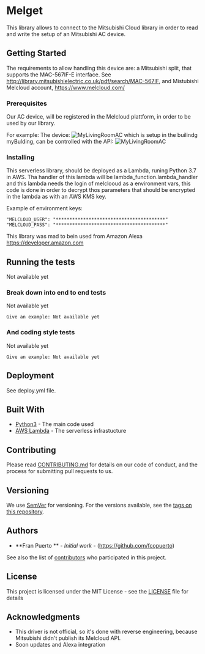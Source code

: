 # Melget 

This library allows to connect to the Mitsubishi Cloud library in order to read and write the setup of an 
Mitsubishi AC device. 

## Getting Started

The requirements to allow handling this device are: a Mitsubishi split, that supports the MAC-567IF-E interface.
See http://library.mitsubishielectric.co.uk/pdf/search/MAC-567IF, and Mistubishi Melcloud account, https://www.melcloud.com/ 

### Prerequisites

Our AC device, will be registered in the Melcloud plattform, in order to be used by our library.

For example:
The device:
![MyLivingRoomAC](https://fcopuerto.github.io/docs/melget/MyLivingRoom.png) which is setup in the builindg myBulding, can be controlled with the API:
![MyLivingRoomAC](https://fcopuerto.github.io/docs/melget/MyLivingRoomAC_Details.png)


### Installing

This serverless library, should be deployed as a Lambda, runing Python 3.7 in AWS. 
Tha handler of this lambda will be lambda_function.lambda_handler and this lambda needs the login of melclooud as
a environment vars, this code is done in order to decrypt thos parameters that should be encrypted in the lambda as with an AWS KMS key.

Example of environment keys:
```
"MELCLOUD_USER": "****************************************"
"MELCLOUD_PASS": "****************************************"
```

This library was mad to bein used from Amazon Alexa https://developer.amazon.com

## Running the tests

Not available yet

### Break down into end to end tests

Not available yet

```
Give an example: Not available yet
```

### And coding style tests

Not available yet

```
Give an example: Not available yet
```

## Deployment

See deploy.yml file.

## Built With

* [Python3](https://docs.python.org/release/3.7.3/) - The main code used
* [AWS Lambda](https://aws.amazon.com/es/lambda/) - The serverless infrastucture


## Contributing

Please read [CONTRIBUTING.md](https://fcopuerto.github.com/) for details on our code of conduct, and the process for submitting pull requests to us.

## Versioning

We use [SemVer](http://semver.org/) for versioning. For the versions available, see the [tags on this repository](https://github.com/your/project/tags). 

## Authors

* **Fran Puerto ** - *Initial work* - (https://github.com/fcopuerto)

See also the list of [contributors](https://github.com/fcopuerto/melget/contributors) who participated in this project.

## License

This project is licensed under the MIT License - see the [LICENSE](LICENSE) file for details

## Acknowledgments

* This driver is not official, so it's done with reverse engineering, because Mitsubishi didn't publish its Melcloud API.
* Soon updates and Alexa integration

